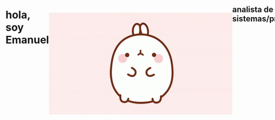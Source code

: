 <div style="display : flex"><h1 style="alling : self"> hola, soy Emanuel </h1>
<img style="margin: auto;" src="https://github.com/EmanuelBertorello/EmanuelBertorello/blob/main/a3e8998aad8a9270eb4fd41f8edb268c.gif"> </img>
<h2 alling="center">analista de sistemas/programador</h2> <div>
<p>Soy un programador junnio especializado en front-end, nacido en argentina me autodefino como un amante de la musica
 y el cafe.
 actualmente me encuentro studiando para ser analista en sistemas, y con el titulo de acesor bilingue (nivel a2 internacional)
 como mi meta es ser front-end developer senior los lengaujes que utilizo y continuo aprendiendo son: Javascript,css y HTML, utiliando frameworks
como React y sass</p>
<p> me puedes encontrar en... </p>
twiter(https://twitter.com/bertofacha)
instagram(https://www.instagram.com/ema_berto17/)
reddit(https://www.reddit.com/user/ENSALADADEFACHA)
linkedin](https://www.linkedin.com/in/emanuel-bertorello-84a425219/)
 <p>  emaBerto = {
   "prefereciasMusicales2 : [deftones,nirvana,linkinPark],
   "pasiones" : [escucharMusica,Programar,aprender]
   "miDebilidades" : [e-gils,deftones]
    }
